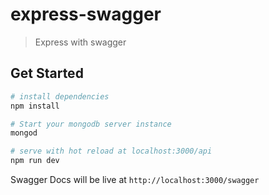 # express-swagger
> Express with swagger

## Get Started

``` bash
# install dependencies
npm install

# Start your mongodb server instance
mongod

# serve with hot reload at localhost:3000/api
npm run dev
```

Swagger Docs will be live at `http://localhost:3000/swagger`
